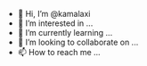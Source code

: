 - 👋 Hi, I’m @kamalaxi
- 👀 I’m interested in ...
- 🌱 I’m currently learning ...
- 💞️ I’m looking to collaborate on ...
- 📫 How to reach me ...

<!---
kamalaxi/kamalaxi is a ✨ special ✨ repository because its `README.md` (this file) appears on your GitHub profile.
You can click the Preview link to take a look at your changes.
--->
